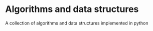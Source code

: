 # Algorithms and data structures

A collection of algorithms and data structures implemented in python
